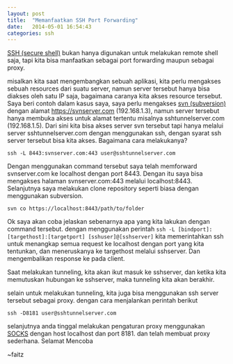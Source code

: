 ```yaml
---
layout: post
title:  "Memanfaatkan SSH Port Forwarding"
date:   2014-05-01 16:54:43
categories: ssh
---
```

[SSH (secure shell)][ssh] bukan hanya digunakan untuk melakukan remote shell saja, tapi kita bisa manfaatkan sebagai port forwarding maupun sebagai proxy.

misalkan kita saat mengembangkan sebuah aplikasi, kita perlu mengakses sebuah resources dari suatu server, namun server tersebut hanya bisa diakses oleh satu IP saja, bagaimana caranya kita akses resource tersebut. Saya beri contoh dalam kasus saya, saya perlu mengakses [svn (subversion)][svn] dengan alamat https://svnserver.com (192.168.1.3), namun server tersebut hanya membuka akses untuk alamat tertentu misalnya sshtunnelserver.com (192.168.1.5). Dari sini kita bisa akses server svn tersebut tapi hanya melalui server sshtunnelserver.com dengan menggunakan ssh, dengan syarat ssh server tersebut bisa kita akses. Bagaimana cara melakukanya?

```
ssh -L 8443:svnserver.com:443 user@sshtunnelserver.com
```

Dengan menggunakan command tersebut saya telah memforward svnserver.com ke localhost dengan port 8443. Dengan itu saya bisa mengakses halaman svnserver.com:443 melalui localhost:8443. Selanjutnya saya melakukan clone repository seperti biasa dengan menggunakan subversion.

```
svn co https://localhost:8443/path/to/folder
```
Ok saya akan coba jelaskan sebenarnya apa yang kita lakukan dengan command tersebut.
dengan menggunakan perintah `ssh -L [bindport]:[targethost]:[targetport] [sshuser]@[sshserver]` kita memerintahkan ssh untuk menangkap semua request ke localhost dengan port yang kita tentunkan, dan meneruskanya ke targethost melalui sshserver. Dan mengembalikan response ke pada client.

Saat melakukan tunneling, kita akan ikut masuk ke sshserver, dan ketika kita memutuskan hubungan ke sshserver, maka tunneling kita akan berakhir.

selain untuk melakukan tunneling, kita juga bisa menggunakan ssh server tersebut sebagai proxy. dengan cara menjalankan perintah berikut

```
ssh -D8181 user@sshtunnelserver.com
```

selanjutnya anda tinggal melakukan pengaturan proxy menggunakan [SOCKS][socks] dengan host localhost dan port 8181. dan telah membuat proxy sederhana.
Selamat Mencoba

~faitz

[svn]:http://en.wikipedia.org/wiki/Apache_Subversion
[ssh]:en.wikipedia.org/wiki/Secure_Shell‎
[socks]:en.wikipedia.org/wiki/SOCKS